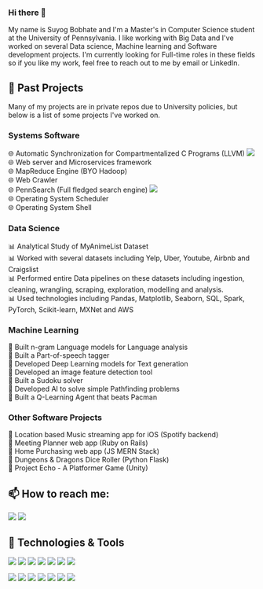 ### Hi there 👋

My name is Suyog Bobhate and I'm a Master's in Computer Science student at the University of Pennsylvania. I like working with Big Data and I've worked on several Data science, Machine learning and Software development projects. I'm currently looking for Full-time roles in these fields so if you like my work, feel free to reach out to me by email or LinkedIn.

## 🔭 Past Projects
Many of my projects are in private repos due to University policies, but below is a list of some projects I've worked on.
### Systems Software
🌐 Automatic Synchronization for Compartmentalized C Programs (LLVM) [<img src="https://img.shields.io/badge/gitlab-%23330f63.svg?&style=for-the-badge&logo=gitlab&logoColor=white" />](https://gitlab.com/compartsync) <br>
🌐 Web server and Microservices framework <br>
🌐 MapReduce Engine (BYO Hadoop) <br>
🌐 Web Crawler <br>
🌐 PennSearch (Full fledged search engine) [<img src="https://img.shields.io/badge/bitbucket-%23330f63.svg?color=143864&style=for-the-badge&logo=bitbucket&logoColor=white" />](https://bitbucket.org/charlessansone/555-project/src/master/)<br>
🌐 Operating System Scheduler <br>
🌐 Operating System Shell <br>

### Data Science
📊 Analytical Study of MyAnimeList Dataset <br>
📊 Worked with several datasets including Yelp, Uber, Youtube, Airbnb and Craigslist <br>
📊 Performed entire Data pipelines on these datasets including ingestion, cleaning, wrangling, scraping, exploration, modelling and analysis. <br>
📊 Used technologies including Pandas, Matplotlib, Seaborn, SQL, Spark, PyTorch, Scikit-learn, MXNet and AWS <br>

### Machine Learning
🤖 Built n-gram Language models for Language analysis <br>
🤖 Built a Part-of-speech tagger <br>
🤖 Developed Deep Learning models for Text generation <br>
🤖 Developed an image feature detection tool <br>
🤖 Built a Sudoku solver <br>
🤖 Developed AI to solve simple Pathfinding problems <br>
🤖 Built a Q-Learning Agent that beats Pacman <br>

### Other Software Projects
📱 Location based Music streaming app for iOS (Spotify backend) <br>
📱 Meeting Planner web app (Ruby on Rails) <br>
📱 Home Purchasing web app (JS MERN Stack) <br>
📱 Dungeons & Dragons Dice Roller (Python Flask) <br>
📱 Project Echo - A Platformer Game (Unity) <br>

## 📫 How to reach me:
[<img src="https://img.shields.io/badge/gmail-D14836?&style=for-the-badge&logo=gmail&logoColor=white" />](mailto:suyogbobhate@gmail.com)
[<img src="https://img.shields.io/badge/linkedin-%230077B5.svg?&style=for-the-badge&logo=linkedin&logoColor=white" />](https://www.linkedin.com/in/suyog-bobhate-a3a054168/)

## 🔧 Technologies & Tools
<img src="https://img.shields.io/badge/python%20-%2314354C.svg?&style=for-the-badge&logo=python&logoColor=white" />
<img src="https://img.shields.io/badge/java-%23ED8B00.svg?&style=for-the-badge&logo=java&logoColor=white" />
<img src="https://img.shields.io/badge/c%20-%2300599C.svg?&style=for-the-badge&logo=c&logoColor=white" />
<img src="https://img.shields.io/badge/flask%20-%23000.svg?&style=for-the-badge&logo=flask&logoColor=white" />
<img src="https://img.shields.io/badge/mysql-%2300f.svg?&style=for-the-badge&logo=mysql&logoColor=white" />
<img src="https://img.shields.io/badge/MongoDB-%234ea94b.svg?&style=for-the-badge&logo=mongodb&logoColor=white" />
<img src="https://img.shields.io/badge/Amazon%20AWS-%23232F3E?logo=amazon-aws&logoColor=white&style=for-the-badge" />

![](https://img.shields.io/badge/<Tool>-<MapReduce>-informational?style=flat&logo=<LOGO_NAME>&logoColor=white&color=2bbc8a)
![](https://img.shields.io/badge/<Tool>-<Apache-Spark>-informational?style=flat&logo=<LOGO_NAME>&logoColor=white&color=2bbc8a)
![](https://img.shields.io/badge/<Tool>-<Apache-Storm>-informational?style=flat&logo=<LOGO_NAME>&logoColor=white&color=2bbc8a)
![](https://img.shields.io/badge/<ML>-<Scikit-learn>-informational?style=flat&logo=<LOGO_NAME>&logoColor=white&color=2bbc8a)
![](https://img.shields.io/badge/<ML>-<PyTorch>-informational?style=flat&logo=<LOGO_NAME>&logoColor=white&color=2bbc8a)
![](https://img.shields.io/badge/<ML>-<Tensorflow>-informational?style=flat&logo=<LOGO_NAME>&logoColor=white&color=2bbc8a)
![](https://img.shields.io/badge/<ML>-<MxNet>-informational?style=flat&logo=<LOGO_NAME>&logoColor=white&color=2bbc8a)


<!--
**suyogbob/suyogbob** is a ✨ _special_ ✨ repository because its `README.md` (this file) appears on your GitHub profile.

Here are some ideas to get you started:

- 🔭 I’m currently working on ...
- 🌱 I’m currently learning ...
- 👯 I’m looking to collaborate on ...
- 🤔 I’m looking for help with ...
- 💬 Ask me about ...
- 📫 How to reach me: ...
- 😄 Pronouns: ...
- ⚡ Fun fact: ...
-->
